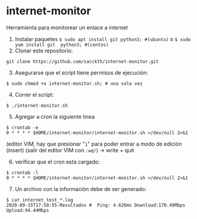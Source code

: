 # internet-monitor
Herramienta para monitorear un enlace a internet
1. Instalar paquetes
`$ sudo apt install git python3; #(ubuntu)` o 
`$ sudo yum install git  python3; #(centos)`
2. Clonar este repositorio:
```
git clone https://github.com/sacckth/internet-monitor.git
```
3. Asegurarse que el script tiene permisos de ejecución:
```
$ sudo chmod +x internet-monitor.sh; # una sola vez
```
4. Correr el script:
```
$ ./internet-monitor.sh
```
5. Agregar a cron la siguiente linea 
```
$ crontab -e 
0 * * * * $HOME/internet-monitor/internet-monitor.sh >/dev/null 2>&1
```
(editor VIM, hay que presionar "`i`" para poder entrar a modo de edición (insert)
(salir del editor VIM con `:wq!`) -> write + quit

6. verificar que el cron esta cargado:
```
$ crontab -l
0 * * * * $HOME/internet-monitor/internet-monitor.sh >/dev/null 2>&1
```
7. Un archivo con la información debe de ser generado:
```
$ cat internet_test_*.log
2020-09-15T17:58:55-Resultados #  Ping: 4.626ms Download:170.49Mbps Upload:94.44Mbps
```
